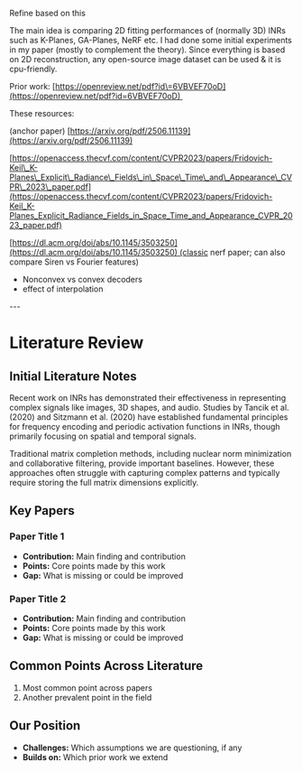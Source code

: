 Refine based on this

The main idea is comparing 2D fitting performances of (normally 3D) INRs such as K-Planes, GA-Planes, NeRF etc. I had done some initial experiments in my paper (mostly to complement the theory). Since everything is based on 2D reconstruction, any open-source image dataset can be used & it is cpu-friendly.

Prior work: [https://openreview.net/pdf?id\=6VBVEF70oD](https://openreview.net/pdf?id=6VBVEF70oD) 

These resources:

(anchor paper) [https://arxiv.org/pdf/2506.11139](https://arxiv.org/pdf/2506.11139)

[https://openaccess.thecvf.com/content/CVPR2023/papers/Fridovich-Keil\_K-Planes\_Explicit\_Radiance\_Fields\_in\_Space\_Time\_and\_Appearance\_CVPR\_2023\_paper.pdf](https://openaccess.thecvf.com/content/CVPR2023/papers/Fridovich-Keil_K-Planes_Explicit_Radiance_Fields_in_Space_Time_and_Appearance_CVPR_2023_paper.pdf)

[https://dl.acm.org/doi/abs/10.1145/3503250](https://dl.acm.org/doi/abs/10.1145/3503250) (classic nerf paper; can also compare Siren vs Fourier features)

* Nonconvex vs convex decoders
* effect of interpolation

\---

# Literature Review

## Initial Literature Notes

Recent work on INRs has demonstrated their effectiveness in representing complex signals like images, 3D shapes, and audio. Studies by Tancik et al. (2020) and Sitzmann et al. (2020) have established fundamental principles for frequency encoding and periodic activation functions in INRs, though primarily focusing on spatial and temporal signals.

Traditional matrix completion methods, including nuclear norm minimization and collaborative filtering, provide important baselines. However, these approaches often struggle with capturing complex patterns and typically require storing the full matrix dimensions explicitly.

## Key Papers

### Paper Title 1

* **Contribution:** Main finding and contribution
* **Points:** Core points made by this work
* **Gap:** What is missing or could be improved

### Paper Title 2

* **Contribution:** Main finding and contribution
* **Points:** Core points made by this work
* **Gap:** What is missing or could be improved

## Common Points Across Literature

1. Most common point across papers
2. Another prevalent point in the field

## Our Position

* **Challenges:** Which assumptions we are questioning, if any
* **Builds on:** Which prior work we extend